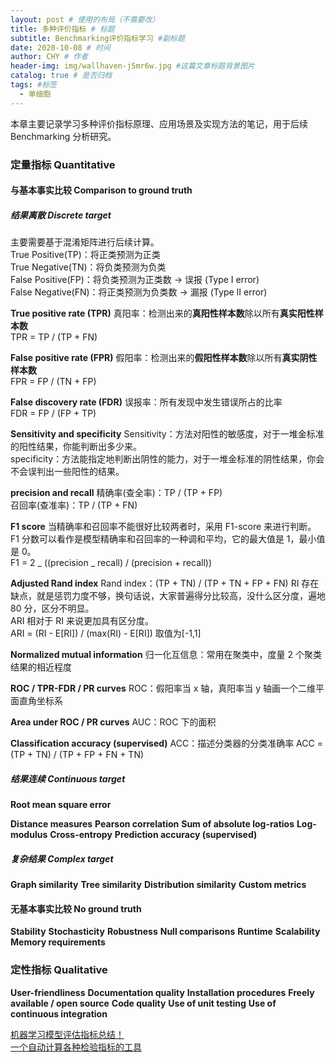 ```yaml
---
layout: post # 使用的布局（不需要改）
title: 多种评价指标 # 标题
subtitle: Benchmarking评价指标学习 #副标题
date: 2020-10-08 # 时间
author: CHY # 作者
header-img: img/wallhaven-j5mr6w.jpg #这篇文章标题背景图片
catalog: true # 是否归档
tags: #标签
  - 单细胞
---
```


本章主要记录学习多种评价指标原理、应用场景及实现方法的笔记，用于后续 Benchmarking 分析研究。<br>

### 定量指标 Quantitative

#### 与基本事实比较 Comparison to ground truth

##### 结果离散 Discrete target

主要需要基于混淆矩阵进行后续计算。<br>
True Positive(TP)：将正类预测为正类 <br>
True Negative(TN)：将负类预测为负类 <br>
False Positive(FP)：将负类预测为正类数 → 误报 (Type I error) <br>
False Negative(FN)：将正类预测为负类数 → 漏报 (Type II error) <br>

**True positive rate (TPR)**
真阳率：检测出来的**真阳性样本数**除以所有**真实阳性样本数**<br>
TPR = TP / (TP + FN)<br>

**False positive rate (FPR)**
假阳率：检测出来的**假阳性样本数**除以所有**真实阴性样本数**<br>
FPR = FP / (TN + FP)<br>

**False discovery rate (FDR)**
误报率：所有发现中发生错误所占的比率<br>
FDR = FP / (FP + TP)<br>

**Sensitivity and specificity**
Sensitivity：方法对阳性的敏感度，对于一堆金标准的阳性结果，你能判断出多少来。<br>
specificity：方法能指定地判断出阴性的能力，对于一堆金标准的阴性结果，你会不会误判出一些阳性的结果。<br>

**precision and recall**
精确率(查全率)：TP / (TP + FP)<br>
召回率(查准率)：TP / (TP + FN)<br>

**F1 score**
当精确率和召回率不能很好比较两者时，采用 F1-score 来进行判断。<br>
F1 分数可以看作是模型精确率和召回率的一种调和平均，它的最大值是 1，最小值是 0。<br>
F1 = 2 _ ((precision _ recall) / (precision + recall))<br>

**Adjusted Rand index**
Rand index：(TP + TN) / (TP + TN + FP + FN) RI 存在缺点，就是惩罚力度不够，换句话说，大家普遍得分比较高，没什么区分度，遍地 80 分，区分不明显。<br>
ARI 相对于 RI 来说更加具有区分度。<br>
ARI = (RI - E[RI]) / (max(RI) - E[RI]) 取值为[-1,1] <br>

**Normalized mutual information**
归一化互信息：常用在聚类中，度量 2 个聚类结果的相近程度 <br>

**ROC / TPR-FDR / PR curves**
ROC：假阳率当 x 轴，真阳率当 y 轴画一个二维平面直角坐标系 <br>

**Area under ROC / PR curves**
AUC：ROC 下的面积

**Classification accuracy (supervised)**
ACC：描述分类器的分类准确率
ACC = (TP + TN) / (TP + FP + FN + TN)

##### 结果连续 Continuous target

**Root mean square error**

**Distance measures**
**Pearson correlation**
**Sum of absolute log-ratios**
**Log-modulus**
**Cross-entropy**
**Prediction accuracy (supervised)**

##### 复杂结果 Complex target

**Graph similarity**
**Tree similarity**
**Distribution similarity**
**Custom metrics**

#### 无基本事实比较 No ground truth

**Stability**
**Stochasticity**
**Robustness**
**Null comparisons**
**Runtime**
**Scalability**
**Memory requirements**

### 定性指标 Qualitative

**User-friendliness**
**Documentation quality**
**Installation procedures**
**Freely available / open source**
**Code quality**
**Use of unit testing**
**Use of continuous integration**

[机器学习模型评估指标总结！](https://mp.weixin.qq.com/s/FLMbkU70EZj5f4ISjDDIVw)<br>
[一个自动计算各种检验指标的工具](https://mp.weixin.qq.com/s/sjTSBsQXaPkqD2P3R1-t9Q)<br>